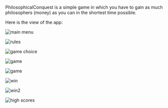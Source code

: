 PhilosophicalConquest is a simple game in which you have to gain as much philosophers (money) as you can in the shortest time possible.

Here is the view of the app:

![main menu](https://github.com/PatrykKudyk/PhilosophicalConquest/tree/master/zdjecia/1.png)

![rules](https://github.com/PatrykKudyk/PhilosophicalConquest/tree/master/zdjecia/2.png)

![game choice](https://github.com/PatrykKudyk/PhilosophicalConquest/tree/master/zdjecia/8.png)

![game](https://github.com/PatrykKudyk/PhilosophicalConquest/tree/master/zdjecia/3.png)

![game](https://github.com/PatrykKudyk/PhilosophicalConquest/tree/master/zdjecia/4.png)

![win](https://github.com/PatrykKudyk/PhilosophicalConquest/tree/master/zdjecia/5.png)

![win2](https://github.com/PatrykKudyk/PhilosophicalConquest/tree/master/zdjecia/6.png)

![high scores](https://github.com/PatrykKudyk/PhilosophicalConquest/tree/master/zdjecia/7.png)
